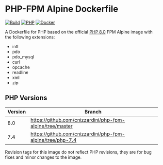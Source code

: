 # PHP-FPM Alpine Dockerfile

[![Build](https://github.com/cnizzardini/php-fpm-alpine/actions/workflows/docker-image.yml/badge.svg?branch=master)](https://github.com/cnizzardini/php-fpm-alpine/actions/workflows/docker-image.yml)
[![PHP](https://img.shields.io/badge/php-8.0-8892BF.svg?logo=php)](https://php.net/)
[![Docker](https://img.shields.io/badge/docker-0db7ed.svg?logo=docker)](https://hub.docker.com/repository/docker/cnizzardini/php-fpm-alpine)

A Dockerfile for PHP based on the official [PHP 8.0](https://hub.docker.com/_/php) FPM Alpine image with the following extensions:

- intl 
- pdo 
- pdo_mysql 
- curl 
- opcache 
- readline 
- xml 
- zip

## PHP Versions

| Version     | Branch 		|
| ----------- | ----------- |
| 8.0      	| https://github.com/cnizzardini/php-fpm-alpine/tree/master |
| 7.4   	| https://github.com/cnizzardini/php-fpm-alpine/tree/php-7.4 |

Revision tags for this image do not reflect PHP revisions, they are for bug fixes and minor changes to the image.